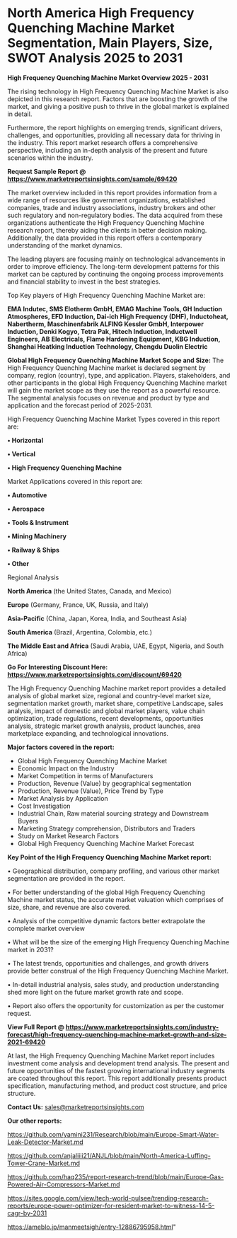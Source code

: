 # North America High Frequency Quenching Machine Market Segmentation, Main Players, Size, SWOT Analysis 2025 to 2031

<Strong> High Frequency Quenching Machine Market Overview 2025 - 2031</strong>

The rising technology in High Frequency Quenching Machine Market is also depicted in this research report. Factors that are boosting the growth of the market, and giving a positive push to thrive in the global market is explained in detail.

Furthermore, the report highlights on emerging trends, significant drivers, challenges, and opportunities, providing all necessary data for thriving in the industry. This report market research offers a comprehensive perspective, including an in-depth analysis of the present and future scenarios within the industry.

<strong>Request Sample Report @ <a href=https://www.marketreportsinsights.com/sample/69420>https://www.marketreportsinsights.com/sample/69420</a></strong>

The market overview included in this report provides information from a wide range of resources like government organizations, established companies, trade and industry associations, industry brokers and other such regulatory and non-regulatory bodies. The data acquired from these organizations authenticate the High Frequency Quenching Machine research report, thereby aiding the clients in better decision making. Additionally, the data provided in this report offers a contemporary understanding of the market dynamics.

The leading players are focusing mainly on technological advancements in order to improve efficiency. The long-term development patterns for this market can be captured by continuing the ongoing process improvements and financial stability to invest in the best strategies.

Top Key players of High Frequency Quenching Machine Market are:

<strong>EMA Indutec, SMS Elotherm GmbH, EMAG Machine Tools, GH Induction Atmospheres, EFD Induction, Dai-ich High Frequency (DHF), Inductoheat, Nabertherm, Maschinenfabrik ALFING Kessler GmbH, Interpower Induction, Denki Kogyo, Tetra Pak, Hitech Induction, Inductwell Engineers, AB Electricals, Flame Hardening Equipment, KBG Induction, Shanghai Heatking Induction Technology, Chengdu Duolin Electric</strong>

<strong><b>Global High Frequency Quenching Machine Market Scope and Size:</b></strong>
The High Frequency Quenching Machine market is declared segment by company, region (country), type, and application. Players, stakeholders, and other participants in the global High Frequency Quenching Machine market will gain the market scope as they use the report as a powerful resource. The segmental analysis focuses on revenue and product by type and application and the forecast period of 2025-2031.

High Frequency Quenching Machine Market Types covered in this report are:

<strong>• Horizontal

• Vertical

• High Frequency Quenching Machine</strong>

Market Applications covered in this report are:

<strong>• Automotive

• Aerospace

• Tools & Instrument

• Mining Machinery

• Railway & Ships

• Other</strong> 

Regional Analysis

<strong>North America</strong> (the United States, Canada, and Mexico)

<strong>Europe</strong> (Germany, France, UK, Russia, and Italy)

<strong>Asia-Pacific</strong> (China, Japan, Korea, India, and Southeast Asia)

<strong>South America</strong> (Brazil, Argentina, Colombia, etc.)

<strong>The Middle East and Africa</strong> (Saudi Arabia, UAE, Egypt, Nigeria, and South Africa)

<strong>Go For Interesting Discount Here: <a href=https://www.marketreportsinsights.com/discount/69420>https://www.marketreportsinsights.com/discount/69420</a></strong>

The High Frequency Quenching Machine market report provides a detailed analysis of global market size, regional and country-level market size, segmentation market growth, market share, competitive Landscape, sales analysis, impact of domestic and global market players, value chain optimization, trade regulations, recent developments, opportunities analysis, strategic market growth analysis, product launches, area marketplace expanding, and technological innovations.

<strong><b>Major factors covered in the report:</b></strong>
<ul>
  <li>Global High Frequency Quenching Machine Market </li>
  <li>Economic Impact on the Industry</li>
  <li>Market Competition in terms of Manufacturers</li>
  <li>Production, Revenue (Value) by geographical segmentation</li>
  <li>Production, Revenue (Value), Price Trend by Type</li>
  <li>Market Analysis by Application</li>
  <li>Cost Investigation</li>
  <li>Industrial Chain, Raw material sourcing strategy and Downstream Buyers</li>
  <li>Marketing Strategy comprehension, Distributors and Traders</li>
  <li>Study on Market Research Factors</li>
  <li>Global High Frequency Quenching Machine Market Forecast</li>
</ul>

<strong><b>Key Point of the High Frequency Quenching Machine Market report:</b></strong>

• Geographical distribution, company profiling, and various other market segmentation are provided in the report.

• For better understanding of the global High Frequency Quenching Machine market status, the accurate market valuation which comprises of size, share, and revenue are also covered.

• Analysis of the competitive dynamic factors better extrapolate the complete market overview

• What will be the size of the emerging High Frequency Quenching Machine market in 2031?

• The latest trends, opportunities and challenges, and growth drivers provide better construal of the High Frequency Quenching Machine Market.

• In-detail industrial analysis, sales study, and production understanding shed more light on the future market growth rate and scope.

• Report also offers the opportunity for customization as per the customer request.

<strong><b>View Full Report @ <a href=https://www.marketreportsinsights.com/industry-forecast/high-frequency-quenching-machine-market-growth-and-size-2021-69420>https://www.marketreportsinsights.com/industry-forecast/high-frequency-quenching-machine-market-growth-and-size-2021-69420</a></b></strong>


At last, the High Frequency Quenching Machine Market report includes investment come analysis and development trend analysis. The present and future opportunities of the fastest growing international industry segments are coated throughout this report. This report additionally presents product specification, manufacturing method, and product cost structure, and price structure.

<strong>Contact Us:</strong>
sales@marketreportsinsights.com

<strong>Our other reports:</strong>

<a href=https://github.com/yamini231/Research/blob/main/Europe-Smart-Water-Leak-Detector-Market.md>https://github.com/yamini231/Research/blob/main/Europe-Smart-Water-Leak-Detector-Market.md</a>

<a href=https://github.com/anjaliiii21/ANJL/blob/main/North-America-Luffing-Tower-Crane-Market.md>https://github.com/anjaliiii21/ANJL/blob/main/North-America-Luffing-Tower-Crane-Market.md</a>

<a href=https://github.com/haq235/report-research-trend/blob/main/Europe-Gas-Powered-Air-Compressors-Market.md>https://github.com/haq235/report-research-trend/blob/main/Europe-Gas-Powered-Air-Compressors-Market.md</a>

<a href=https://sites.google.com/view/tech-world-pulsee/trending-research-reports/europe-power-optimizer-for-resident-market-to-witness-14-5-cagr-by-2031>https://sites.google.com/view/tech-world-pulsee/trending-research-reports/europe-power-optimizer-for-resident-market-to-witness-14-5-cagr-by-2031</a>

<a href=https://ameblo.jp/manmeetsigh/entry-12886795958.html>https://ameblo.jp/manmeetsigh/entry-12886795958.html</a>"
